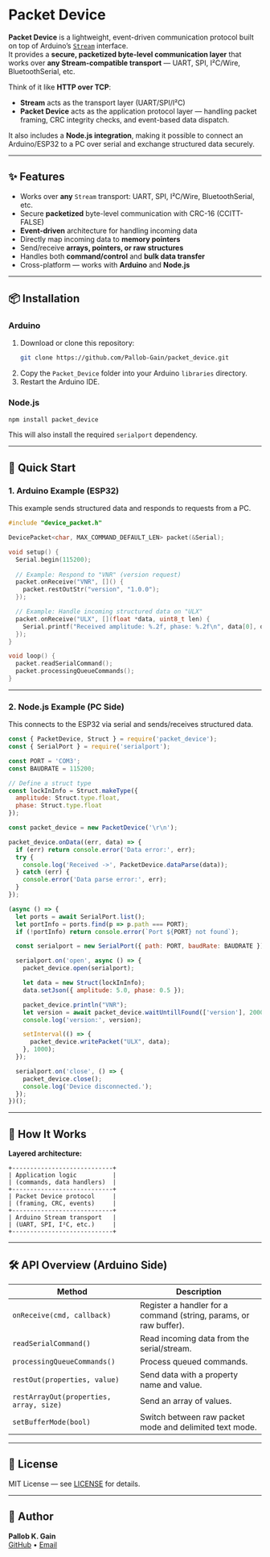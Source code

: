 # Packet Device

**Packet Device** is a lightweight, event-driven communication protocol built on top of Arduino’s [`Stream`](https://www.arduino.cc/reference/en/language/functions/communication/stream/) interface.  
It provides a **secure, packetized byte-level communication layer** that works over **any Stream-compatible transport** — UART, SPI, I²C/Wire, BluetoothSerial, etc.

Think of it like **HTTP over TCP**:  
- **Stream** acts as the transport layer (UART/SPI/I²C)  
- **Packet Device** acts as the application protocol layer — handling packet framing, CRC integrity checks, and event-based data dispatch.

It also includes a **Node.js integration**, making it possible to connect an Arduino/ESP32 to a PC over serial and exchange structured data securely.

---

## ✨ Features

- Works over **any** `Stream` transport: UART, SPI, I²C/Wire, BluetoothSerial, etc.
- Secure **packetized** byte-level communication with CRC-16 (CCITT-FALSE)
- **Event-driven** architecture for handling incoming data
- Directly map incoming data to **memory pointers**
- Send/receive **arrays, pointers, or raw structures**
- Handles both **command/control** and **bulk data transfer**
- Cross-platform — works with **Arduino** and **Node.js**

---

## 📦 Installation

### Arduino
1. Download or clone this repository:
   ```bash
   git clone https://github.com/Pallob-Gain/packet_device.git
   ```
2. Copy the `Packet_Device` folder into your Arduino `libraries` directory.
3. Restart the Arduino IDE.

### Node.js
```bash
npm install packet_device
```
This will also install the required `serialport` dependency.

---

## 🚀 Quick Start

### 1. Arduino Example (ESP32)

This example sends structured data and responds to requests from a PC.

```cpp
#include "device_packet.h"

DevicePacket<char, MAX_COMMAND_DEFAULT_LEN> packet(&Serial);

void setup() {
  Serial.begin(115200);
  
  // Example: Respond to "VNR" (version request)
  packet.onReceive("VNR", []() {
    packet.restOutStr("version", "1.0.0");
  });

  // Example: Handle incoming structured data on "ULX"
  packet.onReceive("ULX", [](float *data, uint8_t len) {
    Serial.printf("Received amplitude: %.2f, phase: %.2f\n", data[0], data[1]);
  });
}

void loop() {
  packet.readSerialCommand();
  packet.processingQueueCommands();
}
```

---

### 2. Node.js Example (PC Side)

This connects to the ESP32 via serial and sends/receives structured data.

```js
const { PacketDevice, Struct } = require('packet_device');
const { SerialPort } = require('serialport');

const PORT = 'COM3';
const BAUDRATE = 115200;

// Define a struct type
const lockInInfo = Struct.makeType({
  amplitude: Struct.type.float,
  phase: Struct.type.float
});

const packet_device = new PacketDevice('\r\n');

packet_device.onData((err, data) => {
  if (err) return console.error('Data error:', err);
  try {
    console.log('Received ->', PacketDevice.dataParse(data));
  } catch (err) {
    console.error('Data parse error:', err);
  }
});

(async () => {
  let ports = await SerialPort.list();
  let portInfo = ports.find(p => p.path === PORT);
  if (!portInfo) return console.error(`Port ${PORT} not found`);

  const serialport = new SerialPort({ path: PORT, baudRate: BAUDRATE });

  serialport.on('open', async () => {
    packet_device.open(serialport);

    let data = new Struct(lockInInfo);
    data.setJson({ amplitude: 5.0, phase: 0.5 });

    packet_device.println("VNR");
    let version = await packet_device.waitUntillFound(['version'], 2000);
    console.log('version:', version);

    setInterval(() => {
      packet_device.writePacket("ULX", data);
    }, 1000);
  });

  serialport.on('close', () => {
    packet_device.close();
    console.log('Device disconnected.');
  });
})();
```

---

## 📡 How It Works

**Layered architecture:**
```
+----------------------------+
| Application logic          |
| (commands, data handlers)  |
+----------------------------+
| Packet Device protocol     |
| (framing, CRC, events)     |
+----------------------------+
| Arduino Stream transport   |
| (UART, SPI, I²C, etc.)     |
+----------------------------+
```

---

## 🛠 API Overview (Arduino Side)

| Method | Description |
|--------|-------------|
| `onReceive(cmd, callback)` | Register a handler for a command (string, params, or raw buffer). |
| `readSerialCommand()` | Read incoming data from the serial/stream. |
| `processingQueueCommands()` | Process queued commands. |
| `restOut(properties, value)` | Send data with a property name and value. |
| `restArrayOut(properties, array, size)` | Send an array of values. |
| `setBufferMode(bool)` | Switch between raw packet mode and delimited text mode. |

---

## 📜 License
MIT License — see [LICENSE](LICENSE) for details.

---

## 👤 Author
**Pallob K. Gain**  
[GitHub](https://github.com/Pallob-Gain) • [Email](mailto:pallobkgain@gmail.com)
